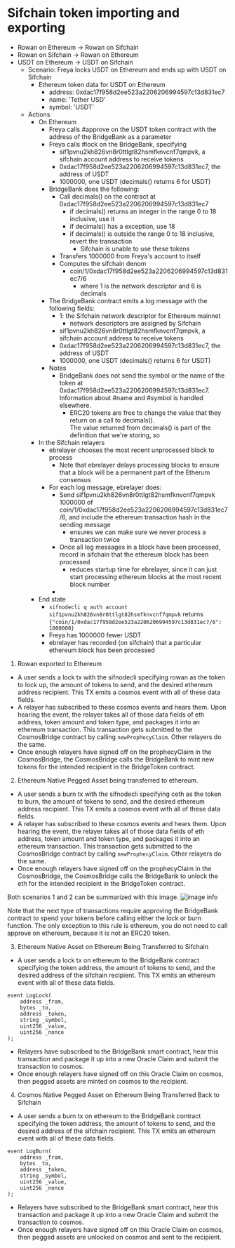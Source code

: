 # Sifchain token importing and exporting

- Rowan on Ethereum -> Rowan on Sifchain
- Rowan on Sifchain -> Rowan on Ethereum
- USDT on Ethereum -> USDT on Sifchain
  - Scenario: Freya locks USDT on Ethereum and ends up with USDT on Sifchain
    - Ethereum token data for USDT on Ethereum 
      - address: 0xdac17f958d2ee523a2206206994597c13d831ec7
      - name: 'Tether USD'
      - symbol: 'USDT'
  - Actions
    - On Ethereum
      - Freya calls #approve on the USDT token contract with the address of the BridgeBank as a parameter
      - Freya calls #lock on the BridgeBank, specifying 
        - sif1pvnu2kh826vn8r0ttlgt82hsmfknvcnf7qmpvk, a sifchain account address to receive tokens
        - 0xdac17f958d2ee523a2206206994597c13d831ec7, the address of USDT
        - 1000000, one USDT (decimals() returns 6 for USDT)
      - BridgeBank does the following:
        - Call decimals() on the contract at 0xdac17f958d2ee523a2206206994597c13d831ec7
          - if decimals() returns an integer in the range 0 to 18 inclusive, use it
          - if decimals() has a exception, use 18
          - if decimals() is outside the range 0 to 18 inclusive, revert the transaction
            - Sifchain is unable to use these tokens
        - Transfers 1000000 from Freya's account to itself
        - Computes the sifchain denom
          - coin/1/0xdac17f958d2ee523a2206206994597c13d831ec7/6
            - where 1 is the network descriptor and 6 is decimals
      - The BridgeBank contract emits a log message with the following fields:
        - 1: the Sifchain network descriptor for Ethereum mainnet
          - network descriptors are assigned by Sifchain
        - sif1pvnu2kh826vn8r0ttlgt82hsmfknvcnf7qmpvk, a sifchain account address to receive tokens
        - 0xdac17f958d2ee523a2206206994597c13d831ec7, the address of USDT
        - 1000000, one USDT (decimals() returns 6 for USDT)
      - Notes
        - BridgeBank does not send the symbol or the name of the token at 0xdac17f958d2ee523a2206206994597c13d831ec7.
          Information about #name and #symbol is handled elsewhere.
          - ERC20 tokens are free to change the value that they return on a call to decimals().  
            The value returned from decimals() is part of the definition that we're storing, so
    - In the Sifchain relayers
      - ebrelayer chooses the most recent unprocessed block to process
        - Note that ebrelayer delays processing blocks to ensure that a block will be a permanent part of the Etherum consensus
      - For each log message, ebrelayer does:
        - Send sif1pvnu2kh826vn8r0ttlgt82hsmfknvcnf7qmpvk 1000000 of
          coin/1/0xdac17f958d2ee523a2206206994597c13d831ec7/6, and include the ethereum transaction hash in the sending message
            - ensures we can make sure we never process a transaction twice
        - Once all log messages in a block have been processed, record in sifchain that the ethereum block has
          been processed
            - reduces startup time for ebrelayer, since it can just start processing ethereum blocks at the most recent block number
        - 
    - End state
      - ```sifnodecli q auth account sif1pvnu2kh826vn8r0ttlgt82hsmfknvcnf7qmpvk``` returns
        ```{"coin/1/0xdac17f958d2ee523a2206206994597c13d831ec7/6": 1000000}```
      - Freya has 1000000 fewer USDT
      - ebrelayer has recorded (on sifchain) that a particular ethereum block has been processed
1. Rowan exported to Ethereum
- A user sends a lock tx with the sifnodecli specifying rowan as the token to lock up, the amount of tokens to send, and the desired ethereum address recipient. This TX emits a cosmos event with all of these data fields.
- A relayer has subscribed to these cosmos events and hears them. Upon hearing the event, the relayer takes all of those data fields of eth address, token amount and token type, and packages it into an ethereum transaction. This transaction gets submitted to the CosmosBridge contract by calling ```newProphecyClaim```. Other relayers do the same.
- Once enough relayers have signed off on the prophecyClaim in the CosmosBridge, the CosmosBridge calls the BridgeBank to mint new tokens for the intended recipient in the BridgeToken contract.


2. Ethereum Native Pegged Asset being transferred to ethereum.
- A user sends a burn tx with the sifnodecli specifying ceth as the token to burn, the amount of tokens to send, and the desired ethereum address recipient. This TX emits a cosmos event with all of these data fields.
- A relayer has subscribed to these cosmos events and hears them. Upon hearing the event, the relayer takes all of those data fields of eth address, token amount and token type, and packages it into an ethereum transaction. This transaction gets submitted to the CosmosBridge contract by calling ```newProphecyClaim```. Other relayers do the same.
- Once enough relayers have signed off on the prophecyClaim in the CosmosBridge, the CosmosBridge calls the BridgeBank to unlock the eth for the intended recipient in the BridgeToken contract.

Both scenarios 1 and 2 can be summarized with this image.
![image info](images/peggy-flow.png)



Note that the next type of transactions require approving the BridgeBank contract to spend your tokens before calling either the lock or burn function. The only exception to this rule is ethereum, you do not need to call approve on ethereum, because it is not an ERC20 token.


3. Ethereum Native Asset on Ethereum Being Transferred to Sifchain
- A user sends a lock tx on ethereum to the BridgeBank contract specifying the token address, the amount of tokens to send, and the desired address of the sifchain recipient. This TX emits an ethereum event with all of these data fields.

```
event LogLock(
    address _from,
    bytes _to,
    address _token,
    string _symbol,
    uint256 _value,
    uint256 _nonce
);
```
- Relayers have subscribed to the BridgeBank smart contract, hear this transaction and package it up into a new Oracle Claim and submit the transaction to cosmos.
- Once enough relayers have signed off on this Oracle Claim on cosmos, then pegged assets are minted on cosmos to the recipient.


4. Cosmos Native Pegged Asset on Ethereum Being Transferred Back to Sifchain
- A user sends a burn tx on ethereum to the BridgeBank contract specifying the token address, the amount of tokens to send, and the desired address of the sifchain recipient. This TX emits an ethereum event with all of these data fields.
```
event LogBurn(
    address _from,
    bytes _to,
    address _token,
    string _symbol,
    uint256 _value,
    uint256 _nonce
);
```
- Relayers have subscribed to the BridgeBank smart contract, hear this transaction and package it up into a new Oracle Claim and submit the transaction to cosmos.
- Once enough relayers have signed off on this Oracle Claim on cosmos, then pegged assets are unlocked on cosmos and sent to the recipient.
